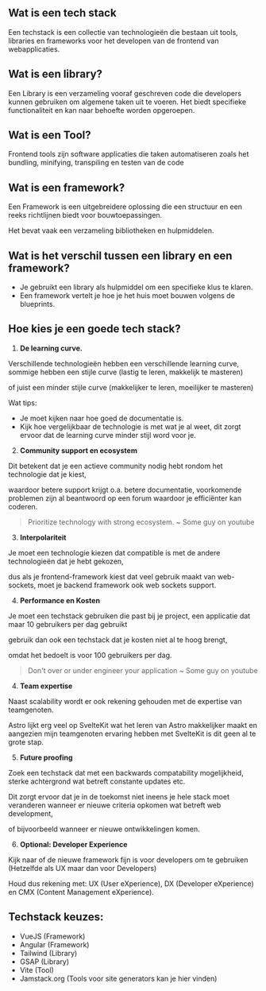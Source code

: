 ## Wat is een tech stack
Een techstack is een collectie van technologieën die bestaan ​​uit tools, libraries en frameworks voor het developen van de frontend van webapplicaties.

## Wat is een library?
Een Library is een verzameling vooraf geschreven code die developers kunnen gebruiken om algemene taken uit te voeren. Het biedt specifieke functionaliteit en kan naar behoefte worden opgeroepen.

## Wat is een Tool?
Frontend tools zijn software applicaties die taken automatiseren zoals het bundling, minifying, transpiling en testen van de code

## Wat is een framework?
Een Framework is een uitgebreidere oplossing die een structuur en een reeks richtlijnen biedt voor bouwtoepassingen.

Het bevat vaak een verzameling bibliotheken en hulpmiddelen. 

## Wat is het verschil tussen een library en een framework?
- Je gebruikt een library als hulpmiddel om een ​​specifieke klus te klaren.
- Een framework vertelt je hoe je het huis moet bouwen volgens de blueprints.

## Hoe kies je een goede tech stack?
1. **De learning curve.**

Verschillende technologieën hebben een verschillende learning curve, sommige hebben een stijle curve (lastig te leren, makkelijk te masteren)

of juist een minder stijle curve (makkelijker te leren, moeilijker te masteren)

Wat tips:
- Je moet kijken naar hoe goed de documentatie is.
- Kijk hoe vergelijkbaar de technologie is met wat je al weet, dit zorgt ervoor dat de learning curve minder stijl word voor je.

2. **Community support en ecosystem**

Dit betekent dat je een actieve community nodig hebt rondom het technologie dat je kiest, 

waardoor betere support krijgt o.a. betere documentatie, voorkomende problemen zijn al beantwoord op een forum waardoor je efficiënter kan coderen.

> Prioritize technology with strong ecosystem. ~ Some guy on youtube

3. **Interpolariteit**

Je moet een technologie kiezen dat compatible is met de andere technologieën dat je hebt gekozen,

dus als je frontend-framework kiest dat veel gebruik maakt van web-sockets, moet je backend framework ook web sockets support.

4. **Performance en Kosten**

Je moet een techstack gebruiken die past bij je project, een applicatie dat maar 10 gebruikers per dag gebruikt

gebruik dan ook een techstack dat je kosten niet al te hoog brengt, 

omdat het bedoelt is voor 100 gebruikers per dag.

> Don't over or under engineer your application ~ Some guy on youtube

4. **Team expertise**

Naast scalability wordt er ook rekening gehouden met de expertise van teamgenoten.

Astro lijkt erg veel op SvelteKit wat het leren van Astro makkelijker maakt en aangezien mijn teamgenoten ervaring hebben met SvelteKit is dit geen al te grote stap.

5. **Future proofing**

Zoek een techstack dat met een backwards compatability mogelijkheid, sterke achtergrond wat betreft constante updates etc.

Dit zorgt ervoor dat je in de toekomst niet ineens je hele stack moet veranderen wanneer er nieuwe criteria opkomen wat betreft web development,

of bijvoorbeeld wanneer er nieuwe ontwikkelingen komen.

6. **Optional: Developer Experience**

Kijk naar of de nieuwe framework fijn is voor developers om te gebruiken (Hetzelfde als UX maar dan voor Developers)

Houd dus rekening met: UX (User eXperience), DX (Developer eXperience) en CMX (Content Management eXperience).

## Techstack keuzes:
- VueJS (Framework)
- Angular (Framework)
- Tailwind (Library)
- GSAP (Library)
- Vite (Tool)
- Jamstack.org (Tools voor site generators kan je hier vinden)